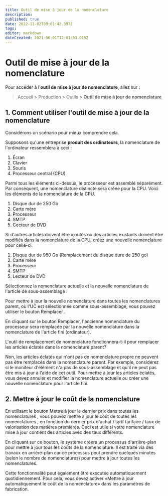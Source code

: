 ```yaml
---
title: Outil de mise à jour de la nomenclature
description: 
published: true
date: 2022-11-02T09:01:42.397Z
tags: 
editor: markdown
dateCreated: 2021-06-01T12:01:03.015Z
---
```


# Outil de mise à jour de la nomenclature

Pour accéder à l'**outil de mise à jour de nomenclature**, allez sur :

> Accueil > Production > Outils > **Outil de mise à jour de nomenclature**

## 1. Comment utiliser l'outil de mise à jour de la nomenclature

Considérons un scénario pour mieux comprendre cela.

Supposons qu'une entreprise **produit des ordinateurs**, la nomenclature de l'ordinateur ressemblera à ceci :

1. Écran
2. Clavier
3. Souris
4. Processeur central (CPU)

Parmi tous les éléments ci-dessus, le processeur est assemblé séparément. Par conséquent, une nomenclature distincte sera créée pour la CPU. Voici les éléments de la nomenclature de la CPU.

1. Disque dur de 250 Go
2. Carte mère
3. Processeur
4. SMTP
5. Cecteur de DVD

Si d'autres articles doivent être ajoutés ou des articles existants doivent être modifiés dans la nomenclature de la CPU, créez une nouvelle nomenclature pour celle-ci.

1. Disque dur de 950 Go (Remplacement du disque dure de 250 go)
2. Carte mère
3. Processeur
4. SMTP
5. Lecteur de DVD

Sélectionnez la nomenclature actuelle et la nouvelle nomenclature de l'article de sous-assemblage :

Pour mettre à jour la nouvelle nomenclature dans toutes les nomenclatures parent, où l'UC est sélectionnée comme sous-assemblage, vous pouvez utiliser le bouton Remplacer .

En cliquant sur le bouton Remplacer, l'ancienne nomenclature du processeur sera remplacée par la nouvelle nomenclature dans la nomenclature de l'article fini (ordinateur).

L'outil de remplacement de nomenclature fonctionnera-t-il pour remplacer les articles éclatés dans la nomenclature parent?

Non, les articles éclatés qui n'ont pas de nomenclature propre ne peuvent pas être remplacés dans la nomenclature parent. Par exemple, considérez si le moniteur d'élément n'a pas de sous-assemblage et qu'il ne peut pas être mis à jour à l'aide de cet outil. Pour mettre à jour les articles éclatés, vous devez annuler et modifier la nomenclature actuelle ou créer une nouvelle nomenclature pour l'article fini.

## 2. Mettre à jour le coût de la nomenclature

En utilisant le bouton Mettre à jour le dernier prix dans toutes les nomenclatures , vous pouvez mettre à jour le coût de toutes les nomenclatures , en fonction du dernier prix d'achat / tarif tarifaire / taux de valorisation des matières premières. Ceci est utile si votre nomenclature mise à jour contient des articles avec des taux différents.

En cliquant sur ce bouton, le système créera un processus d'arrière-plan pour mettre à jour tous les coûts de la nomenclature. Il est traité via des travaux en arrière-plan car ce processus peut prendre quelques minutes (selon le nombre de nomenclatures) pour mettre à jour toutes les nomenclatures.

Cette fonctionnalité peut également être exécutée automatiquement quotidiennement. Pour cela, vous devez activer «Mettre à jour automatiquement le coût de la nomenclature» dans les paramètres de fabrication.